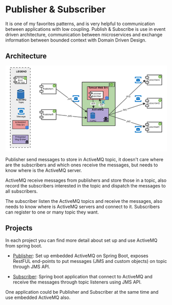 # Publisher & Subscriber

It is one of my favorites patterns, and is very helpful to communication between applications 
with low coupling. Publish & Subscribe is use in event driven architecture, communication 
between microservices and exchange information between bounded context with Domain Driven 
Design.

## Architecture

![Screenshot](https://github.com/JoseLuisSR/springboot-activemq/blob/master/doc/img/Publish-Subscribe-FV.png?raw=true)

Publisher send messages to store in ActiveMQ topic, it doesn't care where are the subscribers 
and which ones receive the messages, but needs to know where is the ActiveMQ server. 

ActiveMQ receive messages from publishers and store those in a topic, also record the 
subscribers interested in the topic and dispatch the messages to all subscribers. 

The subscriber listen the ActiveMQ topics and receive the messages, also needs to know where 
is ActiveMQ servers and connect to it. Subscribers can register to one or many topic they want.

## Projects

In each project you can find more detail about set up and use ActiveMQ from spring boot.

* [Publisher](https://github.com/JoseLuisSR/springboot-activemq/tree/master/publish-and-subscribe/publisher): Set up embedded ActiveMQ on Spring Boot, exposes RestFUL end-points to put 
messages (JMS and custom objects) on topic through JMS API.

* [Subscriber](https://github.com/JoseLuisSR/springboot-activemq/tree/master/publish-and-subscribe/subscriber): Spring boot application that connect to ActiveMQ and receive the messages 
through topic listeners using JMS API.

One application could be Publisher and Subscriber at the same time and use embedded 
ActiveMQ also.